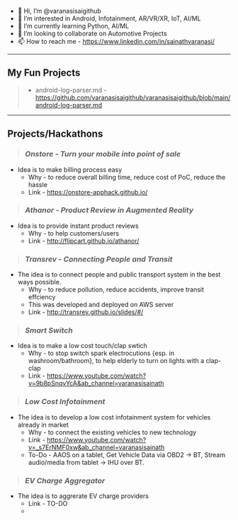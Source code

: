 - 👋 Hi, I’m @varanasisaigithub
- 👀 I’m interested in Android, Infotainment, AR/VR/XR, IoT, AI/ML
- 🌱 I’m currently learning Python, AI/ML
- 💞️ I’m looking to collaborate on Automotive Projects
- 📫 How to reach me - https://www.linkedin.com/in/sainathvaranasi/ 



---
## My Fun Projects
> - android-log-parser.md - https://github.com/varanasisaigithub/varanasisaigithub/blob/main/android-log-parser.md 


---


## Projects/Hackathons 

> ### *Onstore - Turn your mobile into point of sale*
  - Idea is to make billing process easy
    - Why - to reduce overall billing time, reduce cost of PoC, reduce the hassle  
    - Link - https://onstore-apphack.github.io/

 > ### *Athanor - Product Review in Augmented Reality*
- Idea is to provide instant product reviews
  - Why - to help customers/users 
  - Link - http://flipcart.github.io/athanor/

> ### *Transrev - Connecting People and Transit*
- The idea is to connect people and public transport system in the best ways possible.
  -  Why - to reduce pollution, reduce accidents, improve transit effciency 
  -  This was developed and deployed on AWS server
  - Link - http://transrev.github.io/slides/#/

> ### *Smart Switch* 
- Idea is to make a low cost touch/clap swtich
  - Why -  to stop switch spark electrocutions {esp. in washroom/bathroom}, to help elderly to turn on lights with a clap-clap
  - Link - https://www.youtube.com/watch?v=9b8pSnqvYcA&ab_channel=varanasisainath

> ### *Low Cost Infotainment*
- The idea is to develop a low cost infotainment system for vehicles already in market
  - Why - to connect the existing vehicles to new technology
  - Link - https://www.youtube.com/watch?v=_s7ErNMF0xw&ab_channel=varanasisainath
  - To-Do - AAOS on a tablet, Get Vehicle Data via OBD2 -> BT, Stream audio/media from tablet -> IHU over BT.

> ### *EV Charge Aggregator*
- The idea is to aggrerate EV charge providers
  - Link - TO-DO
  - 

<!---
varanasisaigithub/varanasisaigithub is a ✨ special ✨ repository because its `README.md` (this file) appears on your GitHub profile.
You can click the Preview link to take a look at your changes.
--->
